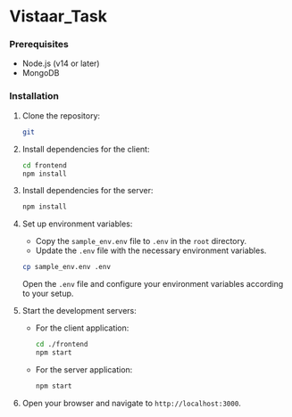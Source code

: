 # Vistaar_Task

### Prerequisites

- Node.js (v14 or later)
- MongoDB

### Installation

1. Clone the repository:
    ```bash
    git 
    ```

2. Install dependencies for the client:
    ```bash
    cd frontend
    npm install
    ```

3. Install dependencies for the server:
    ```bash
    npm install
    ```

4. Set up environment variables:
    - Copy the `sample_env.env` file to `.env` in the `root` directory.
    - Update the `.env` file with the necessary environment variables.

    ```bash
    cp sample_env.env .env
    ```

    Open the `.env` file and configure your environment variables according to your setup.

5. Start the development servers:
    - For the client application:
      ```bash
      cd ./frontend
      npm start
      ```
    - For the server application:
      ```bash
      npm start
      ```

6. Open your browser and navigate to `http://localhost:3000`.